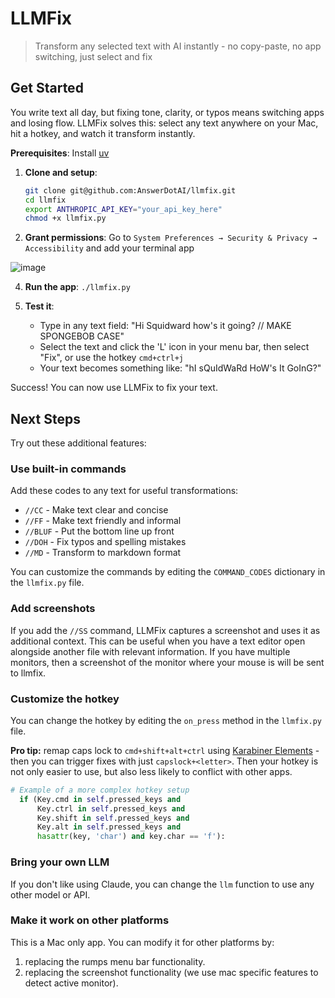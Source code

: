 # LLMFix
> Transform any selected text with AI instantly - no copy-paste, no app switching, just select and fix

## Get Started

You write text all day, but fixing tone, clarity, or typos means switching apps and losing flow. LLMFix solves this: select any text anywhere on your Mac, hit a hotkey, and watch it transform instantly.

**Prerequisites**: Install [uv](https://docs.astral.sh/uv/getting-started/installation/)

1. **Clone and setup**:
   ```bash
   git clone git@github.com:AnswerDotAI/llmfix.git
   cd llmfix
   export ANTHROPIC_API_KEY="your_api_key_here"
   chmod +x llmfix.py
   ```

2. **Grant permissions**: Go to `System Preferences → Security & Privacy → Accessibility` and add your terminal app

![image](https://github.com/user-attachments/assets/09c8ef78-01cf-4265-b1be-b82d9972069c)


4. **Run the app**: `./llmfix.py`

5. **Test it**: 
   - Type in any text field: "Hi Squidward how's it going? // MAKE SPONGEBOB CASE"
   - Select the text and click the 'L' icon in your menu bar, then select "Fix", or use the hotkey `cmd+ctrl+j`
   - Your text becomes something like: "hI sQuIdWaRd HoW's It GoInG?"

Success! You can now use LLMFix to fix your text.

## Next Steps

Try out these additional features:

### Use built-in commands

Add these codes to any text for useful transformations:

- `//CC` - Make text clear and concise
- `//FF` - Make text friendly and informal  
- `//BLUF` - Put the bottom line up front
- `//DOH` - Fix typos and spelling mistakes
- `//MD` - Transform to markdown format

You can customize the commands by editing the `COMMAND_CODES` dictionary in the `llmfix.py` file.

### Add screenshots

If you add the `//SS` command, LLMFix captures a screenshot and uses it as additional context. 
This can be useful when you have a text editor open alongside another file with relevant information. 
If you have multiple monitors, then a screenshot of the monitor where your mouse is will be sent to llmfix.

### Customize the hotkey

You can change the hotkey by editing the `on_press` method in the `llmfix.py` file.

**Pro tip:** remap caps lock to `cmd+shift+alt+ctrl` using [Karabiner Elements](https://karabiner-elements.pqrs.org/) - then you can trigger fixes with just `capslock+<letter>`.
Then your hotkey is not only easier to use, but also less likely to conflict with other apps.

```python
# Example of a more complex hotkey setup
  if (Key.cmd in self.pressed_keys and 
      Key.ctrl in self.pressed_keys and 
      Key.shift in self.pressed_keys and 
      Key.alt in self.pressed_keys and 
      hasattr(key, 'char') and key.char == 'f'):
```

### Bring your own LLM

If you don't like using Claude, you can change the `llm` function to use any other model or API.


### Make it work on other platforms

This is a Mac only app. You can modify it for other platforms by:

1. replacing the rumps menu bar functionality.
2. replacing the screenshot functionality (we use mac specific features to detect active monitor).
